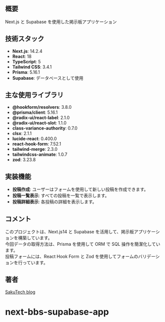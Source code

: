 ## 概要

Next.js と Supabase を使用した掲示板アプリケーション

## 技術スタック

- **Next.js**: 14.2.4
- **React**: 18
- **TypeScript**: 5
- **Tailwind CSS**: 3.4.1
- **Prisma**: 5.16.1
- **Supabase**: データベースとして使用

## 主な使用ライブラリ

- **@hookform/resolvers**: 3.8.0
- **@prisma/client**: 5.16.1
- **@radix-ui/react-label**: 2.1.0
- **@radix-ui/react-slot**: 1.1.0
- **class-variance-authority**: 0.7.0
- **clsx**: 2.1.1
- **lucide-react**: 0.400.0
- **react-hook-form**: 7.52.1
- **tailwind-merge**: 2.3.0
- **tailwindcss-animate**: 1.0.7
- **zod**: 3.23.8

## 実装機能

- **投稿作成**: ユーザーはフォームを使用して新しい投稿を作成できます。
- **投稿一覧表示**: すべての投稿を一覧で表示します。
- **投稿詳細表示**: 各投稿の詳細を表示します。

## コメント

このプロジェクトは、Next.js14 と Supabase を活用して、掲示板アプリケーションを構築しています。  
今回データの取得方法は、Prisma を使用して ORM で SQL 操作を簡潔化しています。  
投稿フォームには、React Hook Form と Zod を使用してフォームのバリデーションを行っています。

## 著者

[SakuTech blog](https://github.com/n-sakuma39/)
# next-bbs-supabase-app
